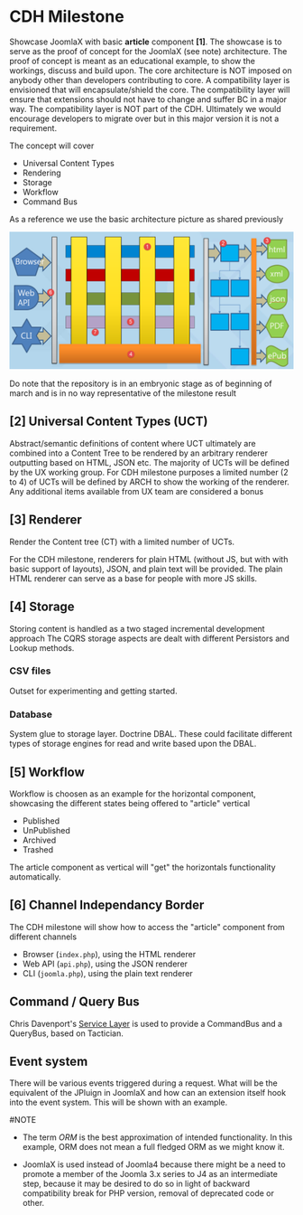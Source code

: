 # CDH Milestone

Showcase JoomlaX with basic **article** component __[1]__.
The showcase is to  serve as the proof of concept  for the JoomlaX (see note) architecture.
The proof of concept is meant as an educational example, to show the workings, discuss and build upon.
The core architecture is NOT imposed on anybody other than developers contributing to core.
A compatibility layer is envisioned that will encapsulate/shield the core.
The compatibility layer will ensure that extensions should not have to change and suffer BC in a major way.
The compatibility layer is NOT part of the CDH.
Ultimately we would encourage developers to migrate over but in this major version it is not a requirement.

The concept will cover 

  * Universal Content Types
  * Rendering 
  * Storage
  * Workflow
  * Command Bus
 
As a reference we use the basic architecture picture as shared previously

![Orthogonal Component Structure](j4cdhms.png)

Do note that the repository is in an embryonic stage as of beginning of march and is in no way representative of the milestone result

## [2] Universal Content Types (UCT)

Abstract/semantic definitions of content where UCT ultimately are combined into a Content Tree to be rendered by an arbitrary renderer outputting based on HTML, JSON etc.
The majority of UCTs will be defined by the UX working group. 
For CDH milestone purposes a limited number (2 to 4) of UCTs will be defined by ARCH to show the working of the renderer.
Any additional items available from UX team are considered a bonus

## [3] Renderer

Render the Content tree (CT) with a limited number of UCTs.

For the CDH milestone, renderers for plain HTML (without JS, but with with basic support of layouts), JSON, and plain text will be provided.
The plain HTML renderer can serve as a base for people with more JS skills.

## [4] Storage 

Storing content is handled as a two staged incremental development approach
The CQRS storage aspects are dealt with different Persistors and Lookup methods.

### CSV files

Outset for experimenting and getting started.

### Database

System glue to storage layer. Doctrine DBAL.
These could facilitate different types of storage engines for read and write based upon the DBAL.
 
## [5] Workflow

Workflow is choosen as an example for the horizontal component, showcasing the different states being offered to "article" vertical

  * Published
  * UnPublished
  * Archived
  * Trashed

The article component as vertical will "get" the horizontals functionality automatically. 

## [6] Channel Independancy Border

The CDH milestone will show how to access the "article" component from different channels

  * Browser (`index.php`), using the HTML renderer
  * Web API (`api.php`), using the JSON renderer
  * CLI (`joomla.php`), using the plain text renderer

## Command / Query Bus

Chris Davenport's [Service Layer](https://github.com/chrisdavenport/service) is used to provide a CommandBus and a QueryBus,
based on Tactician.

## Event system

There will be various events triggered during a request. What will be the equivalent of the JPluign in JoomlaX and how can an extension itself hook into the event system. This will be shown with an example.

#NOTE

  * The term *ORM* is the best approximation of intended functionality.
    In this example, ORM does not mean a full fledged ORM as we might know it.

  * JoomlaX is used instead of Joomla4 because there might be a need to promote a member of the Joomla 3.x series to J4
    as an intermediate step,
    because it may be desired to do so in light of backward compatibility break for PHP version, removal of deprecated code or other.
